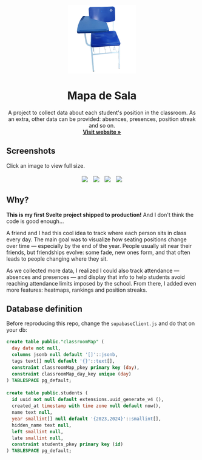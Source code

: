 <p align="center">
  <img src="./static/apple-touch-icon.png" alt="Mapa de Sala Logo" />
  <h1 align="center">
    Mapa de Sala
  </h1>

  <p align="center">
    A project to collect data about each student's position in the classroom. As an extra, other data can be provided: absences, presences, position streak and so on.
    <br />
    <a href="https://mapadesala.enzon19.com"><strong>Visit website »</strong></a>
    <br />
  </p>

</p>

## Screenshots  
Click an image to view full size.
<div align="center">
  <img src="https://github.com/user-attachments/assets/33a92acc-b1a2-4e56-ba8f-dbc40a7fa601" height="220" style="vertical-align: middle; margin: 5px;" />
  <img src="https://github.com/user-attachments/assets/aebd3121-aeb4-419f-87cb-6d4e144ac366" height="220" style="vertical-align: middle; margin: 5px;" />
  <img src="https://github.com/user-attachments/assets/9cb972d3-43c2-42ad-bcde-fc96dd9d2fdb" height="220" style="vertical-align: middle; margin: 5px;" />
  <img src="https://github.com/user-attachments/assets/d7ed766f-a80b-4d36-9346-392b19f41815" height="220" style="vertical-align: middle; margin: 5px;" />
</div>


## Why?

**This is my first Svelte project shipped to production!** And I don't think the code is good enough...

A friend and I had this cool idea to track where each person sits in class every day. The main goal was to visualize how seating positions change over time — especially by the end of the year. People usually sit near their friends, but friendships evolve: some fade, new ones form, and that often leads to people changing where they sit.

As we collected more data, I realized I could also track attendance — absences and presences — and display that info to help students avoid reaching attendance limits imposed by the school. From there, I added even more features: heatmaps, rankings and position streaks.

## Database definition
Before reproducing this repo, change the `supabaseClient.js` and do that on your db:

```sql
create table public."classroomMap" (
  day date not null,
  columns jsonb null default '[]'::jsonb,
  tags text[] null default '{}'::text[],
  constraint classroomMap_pkey primary key (day),
  constraint classroomMap_day_key unique (day)
) TABLESPACE pg_default;

create table public.students (
  id uuid not null default extensions.uuid_generate_v4 (),
  created_at timestamp with time zone null default now(),
  name text null,
  year smallint[] null default '{2023,2024}'::smallint[],
  hidden_name text null,
  left smallint null,
  late smallint null,
  constraint students_pkey primary key (id)
) TABLESPACE pg_default;
``` 
